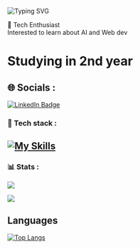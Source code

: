 ![Typing SVG](https://readme-typing-svg.herokuapp.com?font=Fira+Code&size=24&pause=1000&color=F76C6C&width=435&lines=Hi+I'm+Suchismita!)

🚀 Tech Enthusiast  
Interested to learn about AI and Web dev

# Studying in 2nd year

## 🌐 Socials :
<a href="https://www.linkedin.com/in/suchismita-behera-57417a315/">
 <img src="https://img.shields.io/badge/LinkedIn-blue?style=for-the-badge&logo=linkedin&logoColor=white" alt="LinkedIn Badge"/>
</a>

### 🧰 Tech stack :
[![My Skills](https://skillicons.dev/icons?i=python,java,html,css,vscode,github,firebase,flutter)](https://skillicons.dev)
---

### 📊 Stats :
![](https://github-readme-stats.vercel.app/api?username=helloiamsuchi&theme=radical&show_icons=true&hide_border=true&count_private=true)

![](https://github-readme-streak-stats.herokuapp.com/?user=helloiamsuchi&theme=radical&hide_border=true)
</div>

## Languages
[![Top Langs](https://github-readme-stats.vercel.app/api/top-langs/?username=helloiamsuchi)](https://github.com/helloiamsuchi/github-readme-stats)
